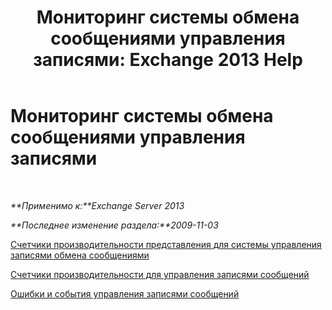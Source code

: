﻿---
title: 'Мониторинг системы обмена сообщениями управления записями: Exchange 2013 Help'
TOCTitle: Мониторинг системы обмена сообщениями управления записями
ms:assetid: bb5aa00a-e2b8-4abe-9943-eccab5a116db
ms:mtpsurl: https://technet.microsoft.com/ru-ru/library/Bb310793(v=EXCHG.150)
ms:contentKeyID: 51408070
ms.date: 05/22/2018
mtps_version: v=EXCHG.150
ms.translationtype: MT
---

# Мониторинг системы обмена сообщениями управления записями

 

_**Применимо к:**Exchange Server 2013_

_**Последнее изменение раздела:**2009-11-03_

[Счетчики производительности представления для системы управления записями обмена сообщениями](view-performance-counters-for-messaging-records-management-exchange-2013-help.md)

[Счетчики производительности для управления записями сообщений](performance-counters-for-messaging-records-management-exchange-2013-help.md)

[Ошибки и события управления записями сообщений](messaging-records-management-errors-and-events-exchange-2013-help.md)

